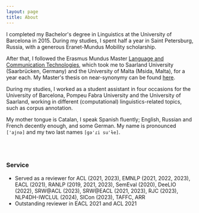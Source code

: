```yaml
---
layout: page
title: About
---
```


I completed my Bachelor's degree in Linguistics at the University of Barcelona in 2015. During my studies, I spent half a year in Saint Petersburg, Russia, with a generous Eranet-Mundus Mobility scholarship.

After that, I followed the Erasmus Mundus Master [Language and Communication Technologies](https://lct-master.org/), which took me to Saarland University (Saarbrücken, Germany) and the University of Malta (Msida, Malta), for a year each. My Master's thesis on near-synonymy can be found [here](https://lct-master.org/getfile.php?id=2682&n=1&dt=TH&ft=pdf&type=TH).

During my studies, I worked as a student assistant in four occasions for the University of Barcelona, Pompeu Fabra University and the University of Saarland, working in different (computational) linguistics-related topics, such as corpus annotation.

My mother tongue is Catalan, I speak Spanish fluently; English, Russian and French decently enough, and some German. My name is pronounced `['ajnə]` and my two last names `[gə'ɾi su'ɫe]`.


<br>
<br>


### Service

* Served as a reviewer for ACL (2021, 2023),  EMNLP (2021, 2022, 2023), EACL (2021), RANLP (2019, 2021, 2023), SemEval (2020), DeeLIO (2022), SRW@ACL (2023), SRW@EACL (2021, 2023), RJC (2023), NLP4DH-IWCLUL (2024), SICon (2023), TAFFC, ARR
* Outstanding reviewer in EACL 2021 and ACL 2021
